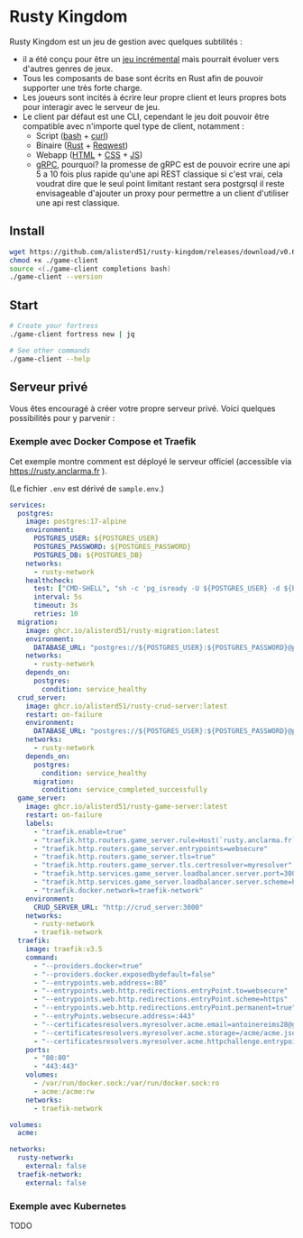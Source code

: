 # Rusty Kingdom

Rusty Kingdom est un jeu de gestion avec quelques subtilités :

- il a été conçu pour être un [jeu incrémental](https://en.wikipedia.org/wiki/Incremental_game) mais pourrait évoluer vers d'autres genres de jeux.
- Tous les composants de base sont écrits en Rust afin de pouvoir supporter une très forte charge.
- Les joueurs sont incités à écrire leur propre client et leurs propres bots pour interagir avec le serveur de jeu.
- Le client par défaut est une CLI, cependant le jeu doit pouvoir être compatible avec n'importe quel type de client, notamment :
  - Script ([bash](https://www.gnu.org/software/bash/) + [curl](https://curl.se/))
  - Binaire ([Rust](https://www.rust-lang.org/) + [Reqwest](https://github.com/seanmonstar/reqwest))
  - Webapp ([HTML](https://developer.mozilla.org/fr/docs/Web/HTML) + [CSS](https://developer.mozilla.org/fr/docs/Web/CSS) + [JS](https://developer.mozilla.org/fr/docs/Web/JavaScript))
  - [gRPC](https://grpc.io/), pourquoi?
    la promesse de gRPC est de pouvoir ecrire une api 5 a 10 fois plus rapide qu'une api REST classique
    si c'est vrai, cela voudrat dire que le seul point limitant restant sera postgrsql
    il reste envisageable d'ajouter un proxy pour permettre a un client d'utiliser une api rest classique.

## Install

```bash
wget https://github.com/alisterd51/rusty-kingdom/releases/download/v0.6.3/game-client
chmod +x ./game-client
source <(./game-client completions bash)
./game-client --version
```

## Start

```bash
# Create your fortress
./game-client fortress new | jq

# See other commands
./game-client --help
```

## Serveur privé

Vous êtes encouragé à créer votre propre serveur privé.
Voici quelques possibilités pour y parvenir :

### Exemple avec Docker Compose et Traefik

Cet exemple montre comment est déployé le serveur officiel (accessible via <https://rusty.anclarma.fr>
).

(Le fichier `.env` est dérivé de `sample.env`.)

```yaml
services:
  postgres:
    image: postgres:17-alpine
    environment:
      POSTGRES_USER: ${POSTGRES_USER}
      POSTGRES_PASSWORD: ${POSTGRES_PASSWORD}
      POSTGRES_DB: ${POSTGRES_DB}
    networks:
      - rusty-network
    healthcheck:
      test: ["CMD-SHELL", "sh -c 'pg_isready -U ${POSTGRES_USER} -d ${POSTGRES_DB}'"]
      interval: 5s
      timeout: 3s
      retries: 10
  migration:
    image: ghcr.io/alisterd51/rusty-migration:latest
    environment:
      DATABASE_URL: "postgres://${POSTGRES_USER}:${POSTGRES_PASSWORD}@postgres/${POSTGRES_DB}"
    networks:
      - rusty-network
    depends_on:
      postgres:
        condition: service_healthy
  crud_server:
    image: ghcr.io/alisterd51/rusty-crud-server:latest
    restart: on-failure
    environment:
      DATABASE_URL: "postgres://${POSTGRES_USER}:${POSTGRES_PASSWORD}@postgres/${POSTGRES_DB}"
    networks:
      - rusty-network
    depends_on:
      postgres:
        condition: service_healthy
      migration:
        condition: service_completed_successfully
  game_server:
    image: ghcr.io/alisterd51/rusty-game-server:latest
    restart: on-failure
    labels:
      - "traefik.enable=true"
      - "traefik.http.routers.game_server.rule=Host(`rusty.anclarma.fr`)"
      - "traefik.http.routers.game_server.entrypoints=websecure"
      - "traefik.http.routers.game_server.tls=true"
      - "traefik.http.routers.game_server.tls.certresolver=myresolver"
      - "traefik.http.services.game_server.loadbalancer.server.port=3000"
      - "traefik.http.services.game_server.loadbalancer.server.scheme=h2c"
      - "traefik.docker.network=traefik-network"
    environment:
      CRUD_SERVER_URL: "http://crud_server:3000"
    networks:
      - rusty-network
      - traefik-network
  traefik:
    image: traefik:v3.5
    command:
      - "--providers.docker=true"
      - "--providers.docker.exposedbydefault=false"
      - "--entrypoints.web.address=:80"
      - "--entrypoints.web.http.redirections.entryPoint.to=websecure"
      - "--entrypoints.web.http.redirections.entryPoint.scheme=https"
      - "--entrypoints.web.http.redirections.entryPoint.permanent=true"
      - "--entryPoints.websecure.address=:443"
      - "--certificatesresolvers.myresolver.acme.email=antoinereims28@gmail.com"
      - "--certificatesresolvers.myresolver.acme.storage=/acme/acme.json"
      - "--certificatesresolvers.myresolver.acme.httpchallenge.entrypoint=web"
    ports:
      - "80:80"
      - "443:443"
    volumes:
      - /var/run/docker.sock:/var/run/docker.sock:ro
      - acme:/acme:rw
    networks:
      - traefik-network

volumes:
  acme:

networks:
  rusty-network:
    external: false
  traefik-network:
    external: false
```

### Exemple avec Kubernetes

TODO
